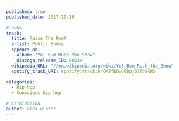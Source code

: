 ```yaml
---
published: true
published_date: 2017-10-29

# SONG
track:
  title: Raise The Roof
  artist: Public Enemy
  appears_on:
    album: "Yo! Bum Rush the Show"
    discogs_release_ID: 86634
  wikipedia_URL: "//en.wikipedia.org/wiki/Yo!_Bum_Rush_the_Show"
  spotify_track_URI: spotify:track:64OMJfBOwG6Dpjb7fbS4W3

categories:
  - Hip hop
  - Conscious hip hop

# ATTRIBUTION
author: alex-winter
---
```

